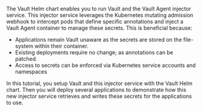 The Vault Helm chart enables you to run Vault and the Vault Agent injector
service. This injector service leverages the Kubernetes mutating admission
webhook to intercept pods that define specific annotations and inject a Vault
Agent container to manage these secrets. This is beneficial because:

- Applications remain Vault unaware as the secrets are stored on the file-system
  within their container.
- Existing deployments require no change; as annotations can be patched.
- Access to secrets can be enforced via Kubernetes service accounts and
  namespaces

In this tutorial, you setup Vault and this injector service with the Vault Helm
chart. Then you will deploy several applications to demonstrate how this new injector
service retrieves and writes these secrets for the applications to use.